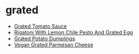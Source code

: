 # grated

 * [Grated Tomato Sauce](../../index/g/grated-tomato-sauce.json)
 * [Rigatoni With Lemon Chile Pesto And Grated Egg](../../index/r/rigatoni-with-lemon-chile-pesto-and-grated-egg-51264110.json)
 * [Grated Potato Dumplings](../../index/g/grated-potato-dumplings.json)
 * [Vegan Grated Parmesan Cheese](../../index/v/vegan-grated-parmesan-cheese.json)
